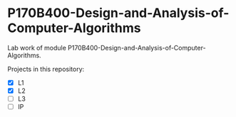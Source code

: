 # P170B400-Design-and-Analysis-of-Computer-Algorithms

Lab work of module P170B400-Design-and-Analysis-of-Computer-Algorithms.

Projects in this repository:
- [x] L1
- [x] L2
- [ ] L3
- [ ] IP
